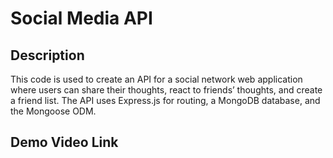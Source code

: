 # Social Media API

## Description
This code is used to create an API for a social network web application where users can share their thoughts, react to friends’ thoughts, and create a friend list. The API uses Express.js for routing, a MongoDB database, and the Mongoose ODM.

## Demo Video Link
